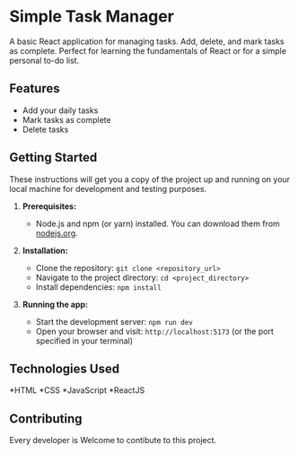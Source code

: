 # Simple Task Manager

A basic React application for managing tasks. Add, delete, and mark tasks as complete. Perfect for learning the fundamentals of React or for a simple personal to-do list.

## Features

* Add your daily tasks
* Mark tasks as complete
* Delete tasks

## Getting Started

These instructions will get you a copy of the project up and running on your local machine for development and testing purposes.

1. **Prerequisites:**
    *  Node.js and npm (or yarn) installed. You can
 download them from [nodejs.org](https://nodejs.org/).

2. **Installation:**
    * Clone the repository: `git clone <repository_url>`
    * Navigate to the project directory: `cd <project_directory>`
    * Install dependencies: `npm install` 

3. **Running the app:**
    * Start the development server: `npm run dev`
    * Open your browser and visit: `http://localhost:5173` (or the port specified in your terminal)


## Technologies Used

*HTML
*CSS
*JavaScript
*ReactJS

## Contributing

Every developer is Welcome to contibute to this project.
